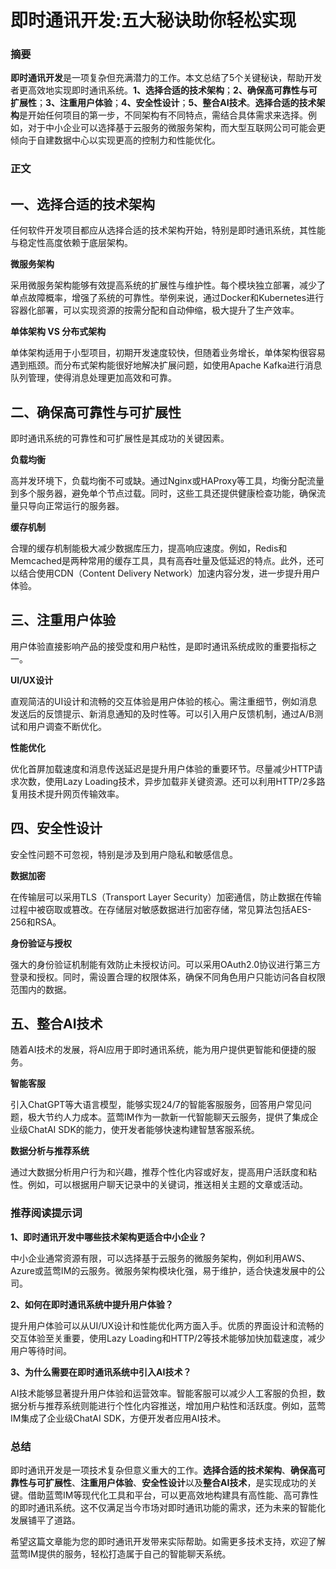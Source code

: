 # 即时通讯开发:五大秘诀助你轻松实现

### 摘要
**即时通讯开发**是一项复杂但充满潜力的工作。本文总结了5个关键秘诀，帮助开发者更高效地实现即时通讯系统。**1、选择合适的技术架构**；**2、确保高可靠性与可扩展性**；**3、注重用户体验**；**4、安全性设计**；**5、整合AI技术**。**选择合适的技术架构**是开始任何项目的第一步，不同架构有不同特点，需结合具体需求来选择。例如，对于中小企业可以选择基于云服务的微服务架构，而大型互联网公司可能会更倾向于自建数据中心以实现更高的控制力和性能优化。

### 正文

## 一、选择合适的技术架构

任何软件开发项目都应从选择合适的技术架构开始，特别是即时通讯系统，其性能与稳定性高度依赖于底层架构。

**微服务架构**

采用微服务架构能够有效提高系统的扩展性与维护性。每个模块独立部署，减少了单点故障概率，增强了系统的可靠性。举例来说，通过Docker和Kubernetes进行容器化部署，可以实现资源的按需分配和自动伸缩，极大提升了生产效率。

**单体架构 VS 分布式架构**

单体架构适用于小型项目，初期开发速度较快，但随着业务增长，单体架构很容易遇到瓶颈。而分布式架构能很好地解决扩展问题，如使用Apache Kafka进行消息队列管理，使得消息处理更加高效和可靠。

## 二、确保高可靠性与可扩展性

即时通讯系统的可靠性和可扩展性是其成功的关键因素。

**负载均衡**

高并发环境下，负载均衡不可或缺。通过Nginx或HAProxy等工具，均衡分配流量到多个服务器，避免单个节点过载。同时，这些工具还提供健康检查功能，确保流量只导向正常运行的服务器。

**缓存机制**

合理的缓存机制能极大减少数据库压力，提高响应速度。例如，Redis和Memcached是两种常用的缓存工具，具有高吞吐量及低延迟的特点。此外，还可以结合使用CDN（Content Delivery Network）加速内容分发，进一步提升用户体验。

## 三、注重用户体验

用户体验直接影响产品的接受度和用户粘性，是即时通讯系统成败的重要指标之一。

**UI/UX设计**

直观简洁的UI设计和流畅的交互体验是用户体验的核心。需注重细节，例如消息发送后的反馈提示、新消息通知的及时性等。可以引入用户反馈机制，通过A/B测试和用户调查不断优化。

**性能优化**

优化首屏加载速度和消息传送延迟是提升用户体验的重要环节。尽量减少HTTP请求次数，使用Lazy Loading技术，异步加载非关键资源。还可以利用HTTP/2多路复用技术提升网页传输效率。

## 四、安全性设计

安全性问题不可忽视，特别是涉及到用户隐私和敏感信息。

**数据加密**

在传输层可以采用TLS（Transport Layer Security）加密通信，防止数据在传输过程中被窃取或篡改。在存储层对敏感数据进行加密存储，常见算法包括AES-256和RSA。

**身份验证与授权**

强大的身份验证机制能有效防止未授权访问。可以采用OAuth2.0协议进行第三方登录和授权。同时，需设置合理的权限体系，确保不同角色用户只能访问各自权限范围内的数据。

## 五、整合AI技术

随着AI技术的发展，将AI应用于即时通讯系统，能为用户提供更智能和便捷的服务。

**智能客服**

引入ChatGPT等大语言模型，能够实现24/7的智能客服服务，回答用户常见问题，极大节约人力成本。蓝莺IM作为一款新一代智能聊天云服务，提供了集成企业级ChatAI SDK的能力，使开发者能够快速构建智慧客服系统。

**数据分析与推荐系统**

通过大数据分析用户行为和兴趣，推荐个性化内容或好友，提高用户活跃度和粘性。例如，可以根据用户聊天记录中的关键词，推送相关主题的文章或活动。

### 推荐阅读提示词
**1、即时通讯开发中哪些技术架构更适合中小企业？**

中小企业通常资源有限，可以选择基于云服务的微服务架构，例如利用AWS、Azure或蓝莺IM的云服务。微服务架构模块化强，易于维护，适合快速发展中的公司。

**2、如何在即时通讯系统中提升用户体验？**

提升用户体验可以从UI/UX设计和性能优化两方面入手。优质的界面设计和流畅的交互体验至关重要，使用Lazy Loading和HTTP/2等技术能够加快加载速度，减少用户等待时间。

**3、为什么需要在即时通讯系统中引入AI技术？**

AI技术能够显著提升用户体验和运营效率。智能客服可以减少人工客服的负担，数据分析与推荐系统则能进行个性化内容推送，增加用户粘性和活跃度。例如，蓝莺IM集成了企业级ChatAI SDK，方便开发者应用AI技术。

### 总结

即时通讯开发是一项技术复杂但意义重大的工作。**选择合适的技术架构**、**确保高可靠性与可扩展性**、**注重用户体验**、**安全性设计**以及**整合AI技术**，是实现成功的关键。借助蓝莺IM等现代化工具和平台，可以更高效地构建具有高性能、高可靠性的即时通讯系统。这不仅满足当今市场对即时通讯功能的需求，还为未来的智能化发展铺平了道路。

希望这篇文章能为您的即时通讯开发带来实际帮助。如需更多技术支持，欢迎了解蓝莺IM提供的服务，轻松打造属于自己的智能聊天系统。
